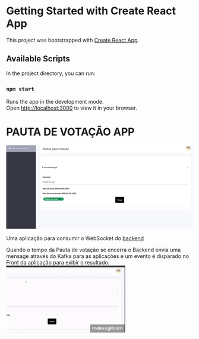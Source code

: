 # Getting Started with Create React App

This project was bootstrapped with [Create React App](https://github.com/facebook/create-react-app).

## Available Scripts

In the project directory, you can run:

### `npm start`

Runs the app in the development mode.\
Open [http://localhost:3000](http://localhost:3000) to view it in your browser.


<p align="center">
  <h1> PAUTA DE VOTAÇÃO APP  </h1>
   <img src="https://github.com/vitorpaixaoa/voting-agenda-app/blob/master/src/assets/images/home.png" alt="Home" />
</p>

Uma aplicação para consumir o WebSocket do <a href="https://github.com/vitorpaixaoa/Voting-Agenda-Api" >backend </a>

Quando o tempo da Pauta de votação se encerra o Backend envia uma mensage através do Kafka para as aplicações e um evento é disparado no Front da aplicação para exibir o resultado.
<br/>
![](https://github.com/vitorpaixaoa/voting-agenda-app/blob/master/src/assets/images/notification.gif)

